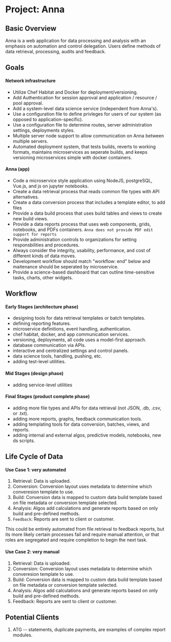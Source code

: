 # Project: Anna

## Basic Overview

Anna is a web application for data processing and analysis with an emphasis on automation and control delegation. Users define methods of data retrieval, processing, audits and feedback.

## Goals

#### Network infrastructure
* Utilize Chef Habitat and Docker for deployment/versioning.
* Add Authentication for session approval and application / resource / pool approval.
* Add a system-level data science service (independent from Anna's).
* Use a configuration file to define privleges for users of our system (as opposed to application-specific).
* Use a configuration file to determine routes, server administration settings, deployments styles. 
* Multiple server node support to allow communication on Anna between multiple servers.
* Automated deployment system, that tests builds, reverts to working formats, maintains microservices as seperate builds, and keeps versioning microservices simple with docker containers. 

#### Anna (app)
* Code a microservice style application using NodeJS, postgreSQL, Vue.js, and js on jupyter notebooks.
* Create a data retrieval process that reads common file types with API alternatives.
* Create a data conversion process that includes a template editor, to add files  
* Provide a data build process that uses build tables and views to create new build views.
* Provide a data reports process that uses web components, grids, notebooks, and PDFs containers.
  ``` Anna does not provide PDF edit support for reports ```
* Provide administration controls to organizations for setting responsbilities and procedures.
* Always consider the integrity, usability, performance, and cost of different kinds of data moves.
* Development workflow should match "workflow: end" below and maitenance should be seperated by microservice.
* Provide a science-based dashboard that can outline time-sensitive tasks, charts, other widgets.

## Workflow

#### Early Stages (architecture phase)
* designing tools for data retrieval templates or batch templates.
* defining reporting features.
* microservice definitions, event handling, authentication.
* chef habitat, docker, and app communication services.
* versioning, deployments, all code uses a model-first approach.
* database communication via APIs.
* interactive and centralized settings and control panels.
* data science tools, handling, pushing, etc.
* adding test-level utilities.

#### Mid Stages (design phase)
* adding service-level utilities


#### Final Stages (product complete phase)
* adding more file types and APIs for data retrieval (not JSON, .db, .csv, or .txt).
* adding more reports, graphs, feedback communication tools.
* adding templating tools for data conversion, batches, views, and reports.
* adding internal and external algos, predictive models, notebooks, new ds scripts.


## Life Cycle of Data 

#### Use Case 1: very automated
1. Retrieval: Data is uploaded.
2. Conversion: Conversion layout uses metadata to determine which converesion template to use.
3. Build: Conversion data is mapped to custom data build template based on file metadata or conversion template selected.
4. Analysis: Algos add calculations and generate reports based on only build and pre-defined methods.
5. ```Feedback```: Reports are sent to client or customer.

This could be entirely automated from file retrieval to feedback reports, but its more likely certain processes fail and require manual attention, or that roles are segregated and require completion to begin the next task.

#### Use Case 2: very manual
1. Retrieval: Data is uploaded.
2. Conversion: Conversion layout uses metadata to determine which converesion template to use.
3. Build: Conversion data is mapped to custom data build template based on file metadata or conversion template selected.
4. Analysis: Algos add calculations and generate reports based on only build and pre-defined methods.
5. Feedback: Reports are sent to client or customer.

## Potential Clients
1. ATG -- statements, duplicate payments, are examples of complex report modules.

